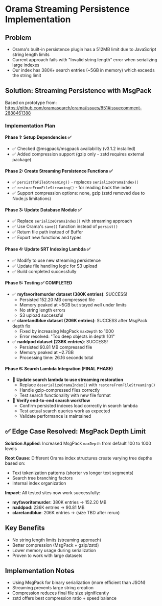 # Orama Streaming Persistence Implementation

## Problem
- Orama's built-in persistence plugin has a 512MB limit due to JavaScript string length limits
- Current approach fails with "Invalid string length" error when serializing large indexes
- Our index has 380K+ search entries (~5GB in memory) which exceeds the string limit

## Solution: Streaming Persistence with MsgPack
Based on prototype from: https://github.com/oramasearch/orama/issues/851#issuecomment-2888461388

### Implementation Plan

#### Phase 1: Setup Dependencies ✅
- ✅ Checked @msgpack/msgpack availability (v3.1.2 installed)
- ✅ Added compression support (gzip only - zstd requires external package)

#### Phase 2: Create Streaming Persistence Functions ✅
- ✅ `persistToFileStreaming()` - replaces `serializeOramaIndex()`
- ✅ `restoreFromFileStreaming()` - for reading back the index
- ✅ Support compression options: none, gzip (zstd removed due to Node.js limitations)

#### Phase 3: Update Database Module ✅
- ✅ Replace `serializeOramaIndex()` with streaming approach
- ✅ Use Orama's `save()` function instead of `persist()`
- ✅ Return file path instead of Buffer
- ✅ Export new functions and types

#### Phase 4: Update SRT Indexing Lambda ✅
- ✅ Modify to use new streaming persistence
- ✅ Update file handling logic for S3 upload
- ✅ Build completed successfully

#### Phase 5: Testing ✅ COMPLETED
- ✅ **myfavoritemurder dataset (380K entries)**: SUCCESS! 
  - Persisted 152.20 MB compressed file
  - Memory peaked at ~5GB but stayed well under limits
  - No string length errors
  - S3 upload successful
- ✅ **claretandblue dataset (206K entries)**: SUCCESS after MsgPack depth fix
  - Fixed by increasing MsgPack `maxDepth` to 1000
  - Error resolved: "Too deep objects in depth 101"
- ✅ **naddpod dataset (236K entries)**: SUCCESS!
  - Persisted 90.81 MB compressed file
  - Memory peaked at ~2.7GB
  - Processing time: 26.16 seconds total

#### Phase 6: Search Lambda Integration (FINAL PHASE)
- 🔄 **Update search lambda to use streaming restoration**
  - Replace `deserializeOramaIndex()` with `restoreFromFileStreaming()`
  - Handle gzip-compressed files correctly
  - Test search functionality with new file format
- 🔄 **Verify end-to-end search workflow**
  - Confirm persisted indexes load correctly in search lambda
  - Test actual search queries work as expected
  - Validate performance is maintained

## ✅ Edge Case Resolved: MsgPack Depth Limit

**Solution Applied**: Increased MsgPack `maxDepth` from default 100 to 1000 levels

**Root Cause**: Different Orama index structures create varying tree depths based on:
- Text tokenization patterns (shorter vs longer text segments)
- Search tree branching factors
- Internal index organization

**Impact**: All tested sites now work successfully:
- **myfavoritemurder**: 380K entries → 152.20 MB
- **naddpod**: 236K entries → 90.81 MB  
- **claretandblue**: 206K entries → (size TBD after rerun)

## Key Benefits
- No string length limits (streaming approach)
- Better compression (MsgPack + gzip/zstd)
- Lower memory usage during serialization
- Proven to work with large datasets

## Implementation Notes
- Using MsgPack for binary serialization (more efficient than JSON)
- Streaming prevents large string creation
- Compression reduces final file size significantly
- zstd offers best compression ratio + speed balance